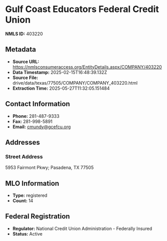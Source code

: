 # Gulf Coast Educators Federal Credit Union

**NMLS ID:** 403220

## Metadata
- **Source URL:** https://nmlsconsumeraccess.org/EntityDetails.aspx/COMPANY/403220
- **Data Timestamp:** 2025-02-15T16:48:39.132Z
- **Source File:** drive/data/texas/77505/COMPANY/COMPANY_403220.html
- **Extraction Time:** 2025-05-27T11:32:05.151484

## Contact Information
- **Phone:** 281-487-9333
- **Fax:** 281-998-5891
- **Email:** cmundy@gcefcu.org

## Addresses
### Street Address
5953 Fairmont Pkwy; Pasadena, TX 77505

## MLO Information
- **Type:** registered
- **Count:** 14

## Federal Registration
- **Regulator:** National Credit Union Administration - Federally Insured
- **Status:** Active
